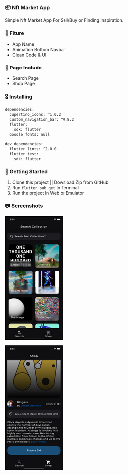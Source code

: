 ### 📦 **Nft Market App**

Simple Nft Market App For Sell/Buy or Finding Inspiration.

### 🎁 **Fiture**
- App Name
- Animation Bottom Navbar
- Clean Code & UI

### 📄 **Page Include**
- Search Page
- Shop Page

### 🎖  **Installing**
```
dependencies:
  cupertino_icons: ^1.0.2
  custom_navigation_bar: ^0.8.2
  flutter:
    sdk: flutter
  google_fonts: null

dev_dependencies:
  flutter_lints: ^2.0.0
  flutter_test:
    sdk: flutter

```

### 🚀 **Getting Started**
1. Clone this project || Download Zip from GitHub
2. Run `flutter pub get` In Terminal
3. Run the project In Web or Emulator

### 📷 **Screenshots**

<img
     src="/assets/image1.png"
    alt="Main Screen"
    title="Main Screen"
    style="display: inline-block; margin: 0 auto; width: 200; height: 400px">

<img
    src="/assets/image3.png"
    alt="Main Screen"
    title="Main Screen"
    style="display: inline-block; margin: 0 auto; width: 200; height: 400px">

    
    
